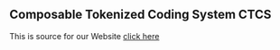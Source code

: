 ## Composable Tokenized Coding System CTCS

This is source for our Website [click here](https://ctcs.ch)




